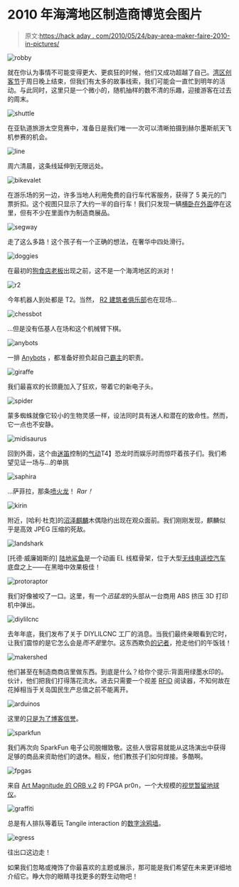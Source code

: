 # 2010 年海湾地区制造商博览会图片

> 原文:[https://hack aday . com/2010/05/24/bay-area-maker-faire-2010-in-pictures/](https://hackaday.com/2010/05/24/bay-area-maker-faire-2010-in-pictures/)

![](../Images/048e2d6ab6e51ecd09ffbc9146d32b63.png "robby")

就在你认为事情不可能变得更大、更疯狂的时候，他们又成功超越了自己。[湾区创客节](http://hackaday.com/2010/05/21/bay-area-maker-faire-blasts-off-saturday/)于周日晚上结束，但我们有太多的故事线索，我们可能会一直忙到明年的活动。与此同时，这里只是一个微小的，随机抽样的数不清的乐趣，迎接游客在过去的周末。

![](../Images/d7608c32c2e6037dbf8e6f67eaeb5855.png "shuttle")

在亚轨道旅游太空竞赛中，准备日是我们唯一一次可以清晰拍摄到赫尔墨斯航天飞机参赛的机会。

![](../Images/ce37077658f7622b9cf089a8cda2f509.png "line")

周六清晨，这条线延伸到无限远处。

![](../Images/d1d7f0b49452f308d50b8cd799e8ae85.png "bikevalet")

在游乐场的另一边，许多当地人利用免费的自行车代客服务，获得了 5 美元的门票折扣。这个视图只显示了大约一半的自行车！我们只发现一辆[横卧在外面](http://hackaday.com/2009/09/01/zelo-the-improbable-wooden-trike/)停在这里，但有不少在里面作为制造商展品。

![](../Images/f0ce1a182d0267bf0ce800fcc1c75249.png "segway")

走了这么多路！这个孩子有一个正确的想法，在奢华中四处滑行。

![](../Images/a0f174cd86e09fdd237acc84b9afa5a5.png "doggies")

在最初的[狗食店老板](http://www.roadsideamerica.com/story/11504)出现之前，这不是一个海湾地区的派对！

![](../Images/2be06d88cb9a0f40984c10091309cc24.png "r2")

今年机器人到处都是 T2。当然， [R2 建筑者俱乐部](http://www.artoo-detoo.net/)也在现场…

![](../Images/0c3a477428c41b3a3d66431132e437a1.png "chessbot")

…但是没有伍基人在场和这个机械臂下棋。

![](../Images/c607e2915afc596501a24b3ebc1b221d.png "anybots")

一排 [Anybots](http://hackaday.com/2010/05/24/bamf2010-qb-goes-to-meetings-shoots-lasers-from-eyes/) ，都准备好担负起自己[霸主](http://hackaday.com/2009/10/06/atv-brings-skynet-closer/)的职责。

![](../Images/de422715332a0ec128609319f9251e5f.png "giraffe")

我们最喜欢的长颈鹿加入了狂欢，带着它的新电子头。

![](../Images/fc22f0b795d01d86ca96e2c8263397a4.png "spider")

蒙多蜘蛛就像它较小的生物灵感一样，设法同时具有迷人和潜在的致命性。然而，它一点也不安静。

![](../Images/3449f7a94d85549093e28de257f72c36.png "midisaurus")

回到外面，这个由[迷笛](http://hackaday.com/2010/05/12/midi-gloves/)控制的[气动](http://hackaday.com/2005/08/05/pneumatic-drumming-robot/)T4】恐龙时而娱乐时而惊吓着孩子们。我们希望见证一场与…的单挑

![](../Images/54a80bfd77e81892492161a8dcb121e4.png "saphira")

…萨菲拉，那条[喷火龙](http://blog.makezine.com/archive/2010/05/maker_faire_saphira.html)！ *Rar！*

![](../Images/5aa69aba8cde4426ffebf75ec776e872.png "kirin")

附近，[哈利·杜克]的[沼泽麒麟](http://seabatstudios.blogspot.com/2010/05/swap-kirin-in-cali-again.html)木偶隐约出现在观众面前。我们刚刚发现，麒麟似乎是高效 JPEG 压缩的死敌。

![](../Images/22e4d6d96ecefee50251cd8ff855cbca.png "landshark")

[托德·威廉姆斯的] [陆地鲨鱼](http://www.toddwilliamsdesign.com/Site/El-Wire.html)是一个动画 EL 线框骨架，位于大型[无线电遥控汽车](http://hackaday.com/2010/04/12/warthog-laser-tag/)底盘之上——在黑暗中效果极佳！

![](../Images/0cf2a8990c32c32731ec48c03b4cc208.png "protoraptor")

我们好像被咬了一口。这里，有一个*迅猛龙*的头部从一台商用 ABS 挤压 3D 打印机中弹出。

![](../Images/503ddbedb3e0672eac4bf148f69483f5.png "diylilcnc")

去年年底，我们发布了关于 DIYLILCNC 工厂的消息。当我们最终亲眼看到它时，让我们震惊的是它怎么会是*而不是*里尔。这东西欺负[的记者](http://hackaday.com/2009/08/27/reprap-wedge/)，抢走他们的午饭钱！

![](../Images/1908c76d2fd1d273c96a056b0fd5f479.png "makershed")

他们甚至在制造商商店里做东西。到底是什么？给你个提示:背面用绿墨水印的。伙计，他们把我们打得落花流水。进去只需要一个视差 [RFID](http://hackaday.com/2009/05/27/catalog-rfid-cat-tracking/) 阅读器，不知何故在花掉相当于关岛国民生产总值之前不能离开。

![](../Images/6fc5e9f67cd3573c90d8608edb2589ef.png "arduinos")

这里的[只是为了博客信誉](http://hackaday.com/2010/05/08/xkcd-takes-a-swipe-at-the-arduino/)。

![](../Images/dc7b4c1cd04d409990ac8b0e27a9a38b.png "sparkfun")

我们再次向 SparkFun 电子公司脱帽致敬。这些人很容易就能从这场演出中获得足够的商品来资助他们的退休。相反，他们教孩子们如何焊接。多酷啊。

![](../Images/6d8d44eb140ef5b165c03809455b1c47.png "fpgas")

来自 [Art Magnitude 的 ORB v.2](http://artmagnitude.com/orb-v2/) 的 FPGA pr0n，一个大规模的[视觉暂留地球仪](http://hackaday.com/2009/10/15/72-led-persistence-of-vision-globe/)。

![](../Images/3d159d63cc2e7727a88ecec0780181ba.png "graffiti")

总是有人排队等着玩 Tangile interaction 的[数字涂鸦墙](http://tangibleinteraction.com/gallery/digital_graffiti_wall)。

![](../Images/8505bce152df79bd2072ca56ae4614e1.png "egress")

往出口这边走！

如果我们忽略或掩饰了你最喜欢的主题或展示，那可能是我们希望在未来更详细地介绍它。睁大你的眼睛寻找更多的野生动物吧！